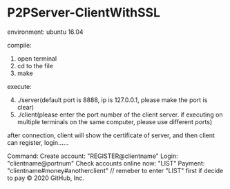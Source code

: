# P2PServer-ClientWithSSL

environment:
ubuntu 16.04

compile: 

1. open terminal
2. cd to the file
3. make

execute:

4. ./server(default port is 8888, ip is 127.0.0.1, please make the port is clear)
5. ./client(please enter the port number of the client server. if executing on multiple terminals on the same computer, please use different ports)

after connection, client will show the certificate of server, and then client can register, login......

Command:
Create account:
"REGISTER@clientname"
Login:
"clientname@portnum"
Check accounts online now:
"LIST"
Payment:
"clientname#money#anotherclient"
// remeber to enter "LIST" first if decide to pay
© 2020 GitHub, Inc.
